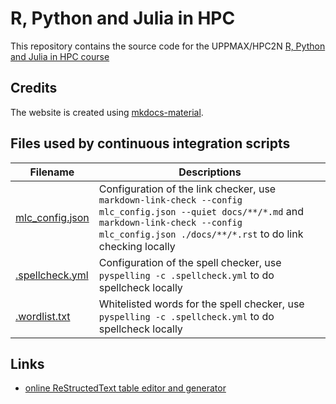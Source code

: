 # R, Python and Julia in HPC

This repository contains the source code for the UPPMAX/HPC2N [R, Python and Julia in HPC course](https://uppmax.github.io/R-python-julia-HPC/)

## Credits

The website is created using
[mkdocs-material](https://squidfunk.github.io/mkdocs-material). 


## Files used by continuous integration scripts

Filename                           |Descriptions
-----------------------------------|------------------------------------------------------------------------------------------------------
[mlc_config.json](mlc_config.json) |Configuration of the link checker, use `markdown-link-check --config mlc_config.json --quiet docs/**/*.md` and `markdown-link-check --config mlc_config.json ./docs/**/*.rst` to do link checking locally
[.spellcheck.yml](.spellcheck.yml) |Configuration of the spell checker, use `pyspelling -c .spellcheck.yml` to do spellcheck locally
[.wordlist.txt](.wordlist.txt)     |Whitelisted words for the spell checker, use `pyspelling -c .spellcheck.yml` to do spellcheck locally

## Links

 * [online ReStructedText table editor and generator](https://tableconvert.com/restructuredtext-generator)
